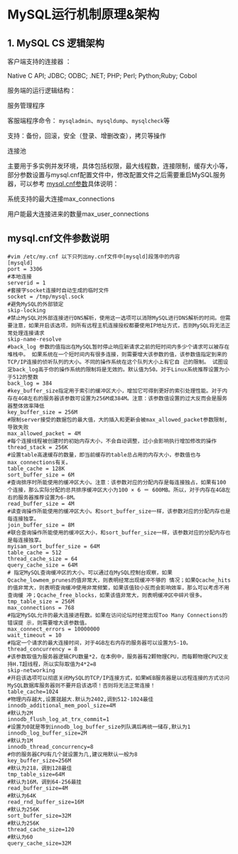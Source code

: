 # MySQL运行机制原理&架构

## 1. MySQL CS 逻辑架构

客户端支持的连接器 ：

Native C API; JDBC; ODBC; .NET; PHP; Perl; Python;Ruby; Cobol

服务端的运行逻辑结构：

服务管理程序

客服端程序命令：  `mysqladmin`、`mysqldump`、`mysqlcheck`等 

支持：备份，回滚，安全（登录、增删改查），拷贝等操作



连接池

主要用于多实例并发环境，具体包括权限，最大线程数，连接限制，缓存大小等，部分参数设置与mysql.cnf配置文件中，修改配置文件之后需要重启MySQL服务器，可以参考 [mysql.cnf参数]()具体说明：

系统支持的最大连接max_connections

用户能最大连接进来的数量max_user_connections



## mysql.cnf文件参数说明

```
#vim /etc/my.cnf 以下只列出my.cnf文件中[mysqld]段落中的内容
[mysqld]
port = 3306
#本地连接
serverid = 1
#套接字socket连接时自动生成的临时文件
socket = /tmp/mysql.sock
#避免MySQL的外部锁定
skip-locking
#禁止MySQL对外部连接进行DNS解析，使用这一选项可以消除MySQL进行DNS解析的时间。但需要注意，如果开启该选项，则所有远程主机连接授权都要使用IP地址方式，否则MySQL将无法正常处理连接请求
skip-name-resolve
#back_log 参数的值指出在MySQL暂时停止响应新请求之前的短时间内多少个请求可以被存在堆栈中。 如果系统在一个短时间内有很多连接，则需要增大该参数的值，该参数值指定到来的TCP/IP连接的侦听队列的大小。不同的操作系统在这个队列大小上有它自 己的限制。 试图设定back_log高于你的操作系统的限制将是无效的。默认值为50。对于Linux系统推荐设置为小于512的整数
back_log = 384
#key_buffer_size指定用于索引的缓冲区大小，增加它可得到更好的索引处理性能。对于内存在4GB左右的服务器该参数可设置为256M或384M。注意：该参数值设置的过大反而会是服务器整体效率降低
key_buffer_size = 256M
#限制server接受的数据包的最大值，大的插入和更新会被max_allowed_packet参数限制,导致失败
max_allowed_packet = 4M
#每个连接线程被创建时的初始内存大小，不会自动调整，过小会影响执行增加修改的操作
thread_stack = 256K
#设置table高速缓存的数量，即当前缓存的table总占用的内存大小，参数值也与max_connections有关。
table_cache = 128K
sort_buffer_size = 6M
#查询排序时所能使用的缓冲区大小。注意：该参数对应的分配内存是每连接独占，如果有100个连接，那么实际分配的总共排序缓冲区大小为100 × 6 ＝ 600MB。所以，对于内存在4GB左右的服务器推荐设置为6-8M。
read_buffer_size = 4M
#读查询操作所能使用的缓冲区大小。和sort_buffer_size一样，该参数对应的分配内存也是每连接独享。
join_buffer_size = 8M
#联合查询操作所能使用的缓冲区大小，和sort_buffer_size一样，该参数对应的分配内存也是每连接独享。
myisam_sort_buffer_size = 64M
table_cache = 512
thread_cache_size = 64
query_cache_size = 64M
# 指定MySQL查询缓冲区的大小。可以通过在MySQL控制台观察，如果Qcache_lowmem_prunes的值非常大，则表明经常出现缓冲不够的 情况；如果Qcache_hits的值非常大，则表明查询缓冲使用非常频繁，如果该值较小反而会影响效率，那么可以考虑不用查询缓 冲；Qcache_free_blocks，如果该值非常大，则表明缓冲区中碎片很多。
tmp_table_size = 256M
max_connections = 768
#指定MySQL允许的最大连接进程数。如果在访问论坛时经常出现Too Many Connections的错误提 示，则需要增大该参数值。
max_connect_errors = 10000000
wait_timeout = 10
#指定一个请求的最大连接时间，对于4GB左右内存的服务器可以设置为5-10。
thread_concurrency = 8
#该参数取值为服务器逻辑CPU数量*2，在本例中，服务器有2颗物理CPU，而每颗物理CPU又支持H.T超线程，所以实际取值为4*2=8
skip-networking
#开启该选项可以彻底关闭MySQL的TCP/IP连接方式，如果WEB服务器是以远程连接的方式访问MySQL数据库服务器则不要开启该选项！否则将无法正常连接！
table_cache=1024
#物理内存越大,设置就越大.默认为2402,调到512-1024最佳
innodb_additional_mem_pool_size=4M
#默认为2M
innodb_flush_log_at_trx_commit=1
#设置为0就是等到innodb_log_buffer_size列队满后再统一储存,默认为1
innodb_log_buffer_size=2M
#默认为1M
innodb_thread_concurrency=8
#你的服务器CPU有几个就设置为几,建议用默认一般为8
key_buffer_size=256M
#默认为218，调到128最佳
tmp_table_size=64M
#默认为16M，调到64-256最挂
read_buffer_size=4M
#默认为64K
read_rnd_buffer_size=16M
#默认为256K
sort_buffer_size=32M
#默认为256K
thread_cache_size=120
#默认为60
query_cache_size=32M
```
